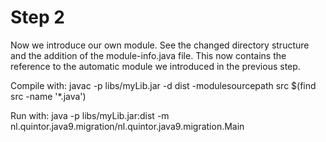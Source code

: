 # Step 2

Now we introduce our own module. See the changed directory structure and the addition of the module-info.java file. This now contains the reference to the automatic module we introduced in the previous step.

Compile with:  javac -p libs/myLib.jar -d dist -modulesourcepath src $(find src -name '*.java')

Run with: java -p libs/myLib.jar:dist -m nl.quintor.java9.migration/nl.quintor.java9.migration.Main

